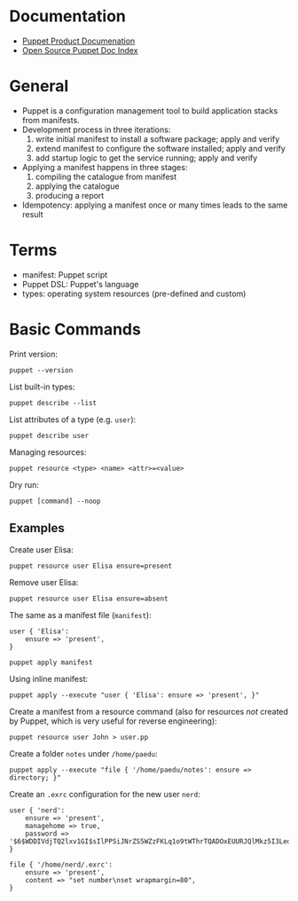 # Documentation

- [Puppet Product Documenation](https://puppet.com/docs/)
- [Open Source Puppet Doc Index](https://puppet.com/docs/puppet/latest/puppet_index.html)

# General

- Puppet is a configuration management tool to build application stacks from manifests.
- Development process in three iterations:
    1. write initial manifest to install a software package; apply and verify
    2. extend manifest to configure the software installed; apply and verify
    3. add startup logic to get the service running; apply and verify
- Applying a manifest happens in three stages:
    1. compiling the catalogue from manifest
    2. applying the catalogue
    3. producing a report
- Idempotency: applying a manifest once or many times leads to the same result

# Terms

- manifest: Puppet script
- Puppet DSL: Puppet's language
- types: operating system resources (pre-defined and custom)

# Basic Commands

Print version:

    puppet --version

List built-in types:

    puppet describe --list

List attributes of a type (e.g. `user`):

    puppet describe user

Managing resources:

    puppet resource <type> <name> <attr>=<value>

Dry run:

    puppet [command] --noop

## Examples

Create user Elisa:

    puppet resource user Elisa ensure=present

Remove user Elisa:

    puppet resource user Elisa ensure=absent

The same as a manifest file (`manifest`):

    user { 'Elisa':
        ensure => 'present',
    }

    puppet apply manifest

Using inline manifest:

    puppet apply --execute "user { 'Elisa': ensure => 'present', }"

Create a manifest from a resource command (also for resources _not_ created by
Puppet, which is very useful for reverse engineering):

    puppet resource user John > user.pp

Create a folder `notes` under `/home/paedu`:

    puppet apply --execute "file { '/home/paedu/notes': ensure => directory; }"

Create an `.exrc` configuration for the new user `nerd`:

    user { 'nerd':
        ensure => 'present',
        managehome => true,
        password => '$6$WDDIVdjTQ2lxv1GI$sIlPPSiJNrZS5WZzFKLq1o9tWThrTQADOxEUURJQlMkz5I3LedBIpG/pbPmXZJqHBwIog2OUOzktol0t7gnJU.',
    }

    file { '/home/nerd/.exrc':
        ensure => 'present',
        content => "set number\nset wrapmargin=80",
    }
